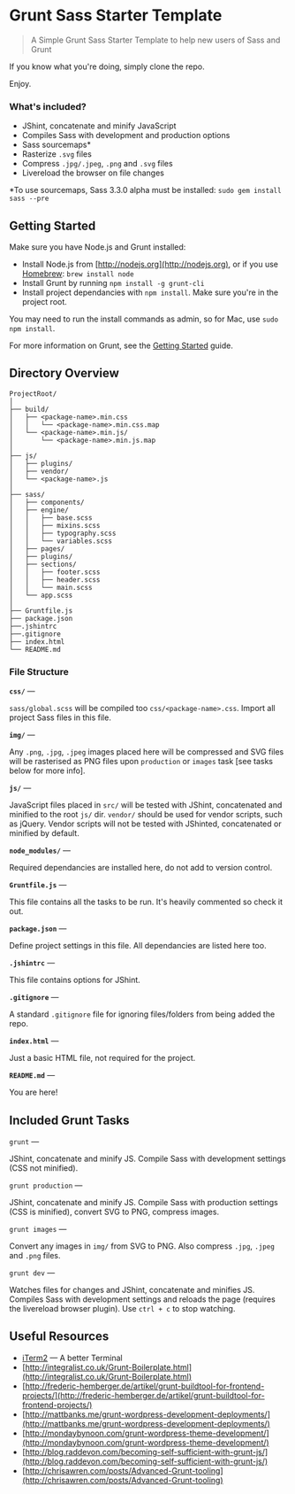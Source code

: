 # Grunt Sass Starter Template
> A Simple Grunt Sass Starter Template to help new users of Sass and Grunt

If you know what you're doing, simply clone the repo.

Enjoy.

### What's included?
- JShint, concatenate and minify JavaScript
- Compiles Sass with development and production options
- Sass sourcemaps*
- Rasterize `.svg` files
- Compress `.jpg/.jpeg`, `.png` and `.svg` files
- Livereload the browser on file changes

*To use sourcemaps, Sass 3.3.0 alpha must be installed: `sudo gem install sass --pre`

## Getting Started
Make sure you have Node.js and Grunt installed:

- Install Node.js from [http://nodejs.org](http://nodejs.org), or if you use [Homebrew](http://brew.sh/): `brew install node`
- Install Grunt by running `npm install -g grunt-cli`
- Install project dependancies with `npm install`. Make sure you're in the project root.

You may need to run the install commands as admin, so for Mac, use `sudo npm install`.

For more information on Grunt, see the [Getting Started](http://gruntjs.com/getting-started) guide.

## Directory Overview
```
ProjectRoot/
│
├── build/
│   ├── <package-name>.min.css
│   │   └── <package-name>.min.css.map
│   └── <package-name>.min.js/
│       └── <package-name>.min.js.map
│
├── js/
│   ├── plugins/
│   ├── vendor/
│   └── <package-name>.js
│
├── sass/
│   ├── components/
│   ├── engine/
│   │   ├── base.scss
│   │   ├── mixins.scss
│   │   ├── typography.scss
│   │   └── variables.scss
│   ├── pages/
│   ├── plugins/
│   ├── sections/
│   │   ├── footer.scss
│   │   ├── header.scss
│   │   └── main.scss
│   └── app.scss
│
├── Gruntfile.js
├── package.json
├──.jshintrc
├──.gitignore
├── index.html
└── README.md
```


### File Structure

**`css/`** —

`sass/global.scss` will be compiled too `css/<package-name>.css`. Import all project Sass files in this file.

**`img/`** —

Any `.png`, `.jpg`, `.jpeg` images placed here will be compressed and SVG files will be rasterised as PNG files upon `production` or `images` task [see tasks below for more info].

**`js/`** —

JavaScript files placed in `src/` will be tested with JShint, concatenated and minified to the root `js/` dir. `vendor/` should be used for vendor scripts, such as jQuery. Vendor scripts will not be tested with JShinted, concatenated or minified by default.

**`node_modules/`** —

Required dependancies are installed here, do not add to version control.

**`Gruntfile.js`** —

This file contains all the tasks to be run. It's heavily commented so check it out.

**`package.json`** —

Define project settings in this file. All dependancies are listed here too.

**`.jshintrc`** —

This file contains options for JShint.

**`.gitignore`** —

A standard `.gitignore` file for ignoring files/folders from being added the repo.

**`index.html`** —

Just a basic HTML file, not required for the project.

**`README.md`** —

You are here!

## Included Grunt Tasks

`grunt` —

JShint, concatenate and minify JS. Compile Sass with development settings (CSS not minified).

`grunt production` —

JShint, concatenate and minify JS. Compile Sass with production settings (CSS is minified), convert SVG to PNG, compress images.

`grunt images` —

Convert any images in `img/` from SVG to PNG. Also compress `.jpg`, `.jpeg` and  `.png` files.

`grunt dev` —

Watches files for changes and JShint, concatenate and minifies JS. Compiles Sass with development settings and reloads the page (requires the livereload browser plugin). Use `ctrl + c` to stop watching.

## Useful Resources

- [iTerm2](http://www.iterm2.com/#/section/home) — A better Terminal
- [http://integralist.co.uk/Grunt-Boilerplate.html](http://integralist.co.uk/Grunt-Boilerplate.html)
- [http://frederic-hemberger.de/artikel/grunt-buildtool-for-frontend-projects/](http://frederic-hemberger.de/artikel/grunt-buildtool-for-frontend-projects/)
- [http://mattbanks.me/grunt-wordpress-development-deployments/](http://mattbanks.me/grunt-wordpress-development-deployments/)
- [http://mondaybynoon.com/grunt-wordpress-theme-development/](http://mondaybynoon.com/grunt-wordpress-theme-development/)
- [http://blog.raddevon.com/becoming-self-sufficient-with-grunt-js/](http://blog.raddevon.com/becoming-self-sufficient-with-grunt-js/)
- [http://chrisawren.com/posts/Advanced-Grunt-tooling](http://chrisawren.com/posts/Advanced-Grunt-tooling)